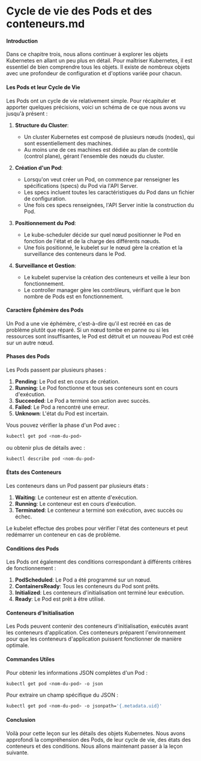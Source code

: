 # Cycle de vie des Pods et des conteneurs.md

#### Introduction

Dans ce chapitre trois, nous allons continuer à explorer les objets Kubernetes en allant un peu plus en détail. Pour maîtriser Kubernetes, il est essentiel de bien comprendre tous les objets. Il existe de nombreux objets avec une profondeur de configuration et d'options variée pour chacun.

#### Les Pods et leur Cycle de Vie

Les Pods ont un cycle de vie relativement simple. Pour récapituler et apporter quelques précisions, voici un schéma de ce que nous avons vu jusqu'à présent :

1. **Structure du Cluster**:
   - Un cluster Kubernetes est composé de plusieurs nœuds (nodes), qui sont essentiellement des machines.
   - Au moins une de ces machines est dédiée au plan de contrôle (control plane), gérant l'ensemble des nœuds du cluster.

2. **Création d'un Pod**:
   - Lorsqu'on veut créer un Pod, on commence par renseigner les spécifications (specs) du Pod via l'API Server.
   - Les specs incluent toutes les caractéristiques du Pod dans un fichier de configuration.
   - Une fois ces specs renseignées, l'API Server initie la construction du Pod.

3. **Positionnement du Pod**:
   - Le kube-scheduler décide sur quel nœud positionner le Pod en fonction de l'état et de la charge des différents nœuds.
   - Une fois positionné, le kubelet sur le nœud gère la création et la surveillance des conteneurs dans le Pod.

4. **Surveillance et Gestion**:
   - Le kubelet supervise la création des conteneurs et veille à leur bon fonctionnement.
   - Le controller manager gère les contrôleurs, vérifiant que le bon nombre de Pods est en fonctionnement.

#### Caractère Éphémère des Pods

Un Pod a une vie éphémère, c'est-à-dire qu'il est recréé en cas de problème plutôt que réparé. Si un nœud tombe en panne ou si les ressources sont insuffisantes, le Pod est détruit et un nouveau Pod est créé sur un autre nœud.

#### Phases des Pods

Les Pods passent par plusieurs phases :
1. **Pending**: Le Pod est en cours de création.
2. **Running**: Le Pod fonctionne et tous ses conteneurs sont en cours d'exécution.
3. **Succeeded**: Le Pod a terminé son action avec succès.
4. **Failed**: Le Pod a rencontré une erreur.
5. **Unknown**: L'état du Pod est incertain.

Vous pouvez vérifier la phase d'un Pod avec :
```sh
kubectl get pod <nom-du-pod>
```
ou obtenir plus de détails avec :
```sh
kubectl describe pod <nom-du-pod>
```

#### États des Conteneurs

Les conteneurs dans un Pod passent par plusieurs états :
1. **Waiting**: Le conteneur est en attente d'exécution.
2. **Running**: Le conteneur est en cours d'exécution.
3. **Terminated**: Le conteneur a terminé son exécution, avec succès ou échec.

Le kubelet effectue des probes pour vérifier l'état des conteneurs et peut redémarrer un conteneur en cas de problème.

#### Conditions des Pods

Les Pods ont également des conditions correspondant à différents critères de fonctionnement :
1. **PodScheduled**: Le Pod a été programmé sur un nœud.
2. **ContainersReady**: Tous les conteneurs du Pod sont prêts.
3. **Initialized**: Les conteneurs d'initialisation ont terminé leur exécution.
4. **Ready**: Le Pod est prêt à être utilisé.

#### Conteneurs d'Initialisation

Les Pods peuvent contenir des conteneurs d'initialisation, exécutés avant les conteneurs d'application. Ces conteneurs préparent l'environnement pour que les conteneurs d'application puissent fonctionner de manière optimale.

#### Commandes Utiles

Pour obtenir les informations JSON complètes d'un Pod :
```sh
kubectl get pod <nom-du-pod> -o json
```

Pour extraire un champ spécifique du JSON :
```sh
kubectl get pod <nom-du-pod> -o jsonpath='{.metadata.uid}'
```

#### Conclusion

Voilà pour cette leçon sur les détails des objets Kubernetes. Nous avons approfondi la compréhension des Pods, de leur cycle de vie, des états des conteneurs et des conditions. Nous allons maintenant passer à la leçon suivante.
